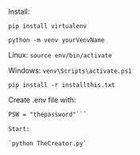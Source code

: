 Install:

`pip install virtualenv`

`python -m venv yourVenvName`

Linux:
`source env/bin/activate`

Windows:
`venv\Scripts\activate.ps1`

`pip install -r installthis.txt`

Create .env file with:
```EMAIL = "email@email.com"
PSW = "thepassword"```

Start:

`python TheCreator.py`

